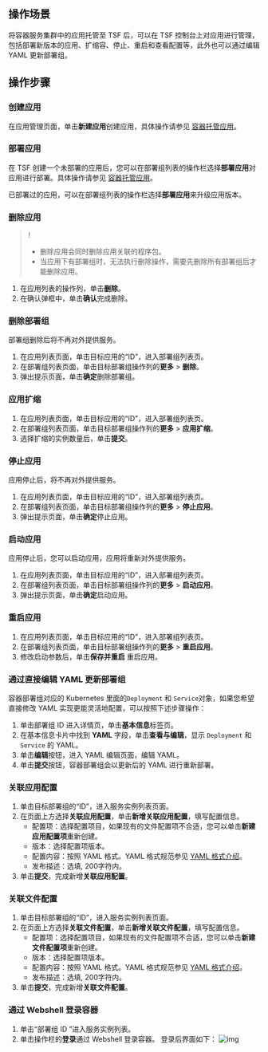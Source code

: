 ## 操作场景

将容器服务集群中的应用托管至 TSF 后，可以在 TSF 控制台上对应用进行管理，包括部署新版本的应用、扩缩容、停止、重启和查看配置等，此外也可以通过编辑 YAML 更新部署组。



## 操作步骤

### 创建应用

在应用管理页面，单击**新建应用**创建应用，具体操作请参见 [容器托管应用](https://cloud.tencent.com/document/product/649/73931)。



### 部署应用

在 TSF 创建一个未部署的应用后，您可以在部署组列表的操作栏选择**部署应用**对应用进行部署。具体操作请参见 [容器托管应用](https://cloud.tencent.com/document/product/649/73931)。

已部署过的应用，可以在部署组列表的操作栏选择**部署应用**来升级应用版本。



### 删除应用

>!
>- 删除应用会同时删除应用关联的程序包。
>- 当应用下有部署组时，无法执行删除操作，需要先删除所有部署组后才能删除应用。

1. 在应用列表的操作列，单击**删除**。
2. 在确认弹框中，单击**确认**完成删除。



### 删除部署组

部署组删除后将不再对外提供服务。

1. 在应用列表页面，单击目标应用的“ID”，进入部署组列表页。
2. 在部署组列表页面，单击目标部署组操作列的**更多** > **删除**。
3. 弹出提示页面，单击**确定**删除部署组。



### 应用扩缩

1. 在应用列表页面，单击目标应用的“ID”，进入部署组列表页。
2. 在部署组列表页面，单击目标部署组操作列的**更多** > **应用扩缩**。
3. 选择扩缩的实例数量后，单击**提交**。



### 停止应用

应用停止后，将不再对外提供服务。

1. 在应用列表页面，单击目标应用的“ID”，进入部署组列表页。
2. 在部署组列表页面，单击目标部署组操作列的**更多** > **停止应用**。
3. 弹出提示页面，单击**确定**停止应用。



### 启动应用

应用停止后，您可以启动应用，应用将重新对外提供服务。

1. 在应用列表页面，单击目标应用的“ID”，进入部署组列表页。
2. 在部署组列表页面，单击目标部署组操作列的**更多** > **启动应用**。
3. 弹出提示页面，单击**确定**启动应用。





### 重启应用

1. 在应用列表页面，单击目标应用的“ID”，进入部署组列表页。
2. 在部署组列表页面，单击目标部署组操作列的**更多** > **重启应用**。
3. 修改启动参数后，单击**保存并重启** 重启应用。





### 通过直接编辑 YAML 更新部署组

容器部署组对应的 Kubernetes 里面的`Deployment` 和 `Service`对象，如果您希望直接修改 YAML 实现更能灵活地配置，可以按照下述步骤操作：

1. 单击部署组 ID 进入详情页，单击**基本信息**标签页。
2. 在基本信息卡片中找到 **YAML** 字段，单击**查看与编辑**，显示 `Deployment` 和 `Service` 的 YAML。
3. 单击**编辑**按钮，进入 YAML 编辑页面，编辑 YAML。
4. 单击**提交**按钮，容器部署组会以更新后的 YAML 进行重新部署。





### 关联应用配置

1. 单击目标部署组的“ID”，进入服务实例列表页面。
2. 在页面上方选择**关联应用配置**，单击**新增关联应用配置**，填写配置信息。
   - 配置项：选择配置项目，如果现有的文件配置项不合适，您可以单击**新建应用配置项**重新创建。
   - 版本：选择配置项版本。
   - 配置内容：按照 YAML 格式。YAML 格式规范参见 [YAML 格式介绍](https://cloud.tencent.com/document/product/649/17925)。
   - 发布描述：选填, 200字符内。
3. 单击**提交**，完成新增**关联应用配置**。

### 关联文件配置

1. 单击目标部署组的“ID”，进入服务实例列表页面。
2. 在页面上方选择**关联文件配置**，单击**新增关联文件配置**，填写配置信息。
   - 配置项：选择配置项目，如果现有的文件配置项不合适，您可以单击**新建文件配置项**重新创建。
   - 版本：选择配置项版本。
   - 配置内容：按照 YAML 格式。YAML 格式规范参见 [YAML 格式介绍](https://cloud.tencent.com/document/product/649/17925)。
   - 发布描述：选填, 200字符内。
3. 单击**提交**，完成新增**关联文件配置**。



### 通过 Webshell 登录容器

1. 单击“部署组 ID ”进入服务实例列表。
2. 单击操作栏的**登录**通过 Webshell 登录容器。
   登录后界面如下：
   ![img](https://qcloudimg.tencent-cloud.cn/raw/6d1ee3f259e2761d942845e43eda3efc.png)

